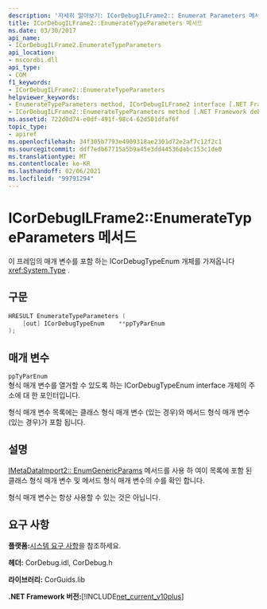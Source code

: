 ```yaml
---
description: '자세히 알아보기: ICorDebugILFrame2:: Enumerat Parameters 메서드'
title: ICorDebugILFrame2::EnumerateTypeParameters 메서드
ms.date: 03/30/2017
api_name:
- ICorDebugILFrame2.EnumerateTypeParameters
api_location:
- mscordbi.dll
api_type:
- COM
f1_keywords:
- ICorDebugILFrame2::EnumerateTypeParameters
helpviewer_keywords:
- EnumerateTypeParameters method, ICorDebugILFrame2 interface [.NET Framework debugging]
- ICorDebugILFrame2::EnumerateTypeParameters method [.NET Framework debugging]
ms.assetid: 722d0d74-e0df-491f-98c4-62d501dfaf6f
topic_type:
- apiref
ms.openlocfilehash: 34f305b7793e4909318ae2301d72e2af7c12f2c1
ms.sourcegitcommit: ddf7edb67715a5b9a45e3dd44536dabc153c1de0
ms.translationtype: MT
ms.contentlocale: ko-KR
ms.lasthandoff: 02/06/2021
ms.locfileid: "99791294"
---
```

# <a name="icordebugilframe2enumeratetypeparameters-method"></a>ICorDebugILFrame2::EnumerateTypeParameters 메서드

이 프레임의 매개 변수를 포함 하는 ICorDebugTypeEnum 개체를 가져옵니다 <xref:System.Type> .  
  
## <a name="syntax"></a>구문  
  
```cpp  
HRESULT EnumerateTypeParameters (  
    [out] ICorDebugTypeEnum    **ppTyParEnum  
);  
```  
  
## <a name="parameters"></a>매개 변수  

 `ppTyParEnum`  
 형식 매개 변수를 열거할 수 있도록 하는 ICorDebugTypeEnum interface 개체의 주소에 대 한 포인터입니다.  
  
 형식 매개 변수 목록에는 클래스 형식 매개 변수 (있는 경우)와 메서드 형식 매개 변수 (있는 경우)가 포함 됩니다.  
  
## <a name="remarks"></a>설명  

 [IMetaDataImport2:: EnumGenericParams](../metadata/imetadataimport2-enumgenericparams-method.md) 메서드를 사용 하 여이 목록에 포함 된 클래스 형식 매개 변수 및 메서드 형식 매개 변수의 수를 확인 합니다.  
  
 형식 매개 변수는 항상 사용할 수 있는 것은 아닙니다.  
  
## <a name="requirements"></a>요구 사항  

 **플랫폼:**[시스템 요구 사항](../../get-started/system-requirements.md)을 참조하세요.  
  
 **헤더:** CorDebug.idl, CorDebug.h  
  
 **라이브러리:** CorGuids.lib  
  
 **.NET Framework 버전:**[!INCLUDE[net_current_v10plus](../../../../includes/net-current-v10plus-md.md)]
